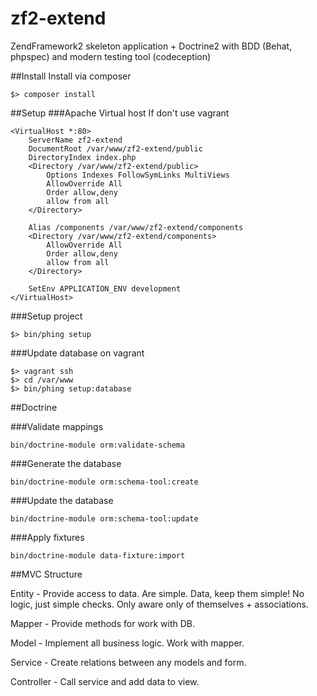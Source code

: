 zf2-extend
==========

ZendFramework2 skeleton application + Doctrine2 with BDD (Behat, phpspec) and modern testing tool (codeception)

##Install
Install via composer
```
$> composer install
```

##Setup
###Apache Virtual host
If don't use vagrant
```
<VirtualHost *:80>
    ServerName zf2-extend
    DocumentRoot /var/www/zf2-extend/public
    DirectoryIndex index.php
    <Directory /var/www/zf2-extend/public>
        Options Indexes FollowSymLinks MultiViews
        AllowOverride All
        Order allow,deny
        allow from all
    </Directory>

    Alias /components /var/www/zf2-extend/components
    <Directory /var/www/zf2-extend/components>
        AllowOverride All
        Order allow,deny
        allow from all
    </Directory>

    SetEnv APPLICATION_ENV development
</VirtualHost>
```

###Setup project
```
$> bin/phing setup
```

###Update database on vagrant
```
$> vagrant ssh
$> cd /var/www
$> bin/phing setup:database
```

##Doctrine

###Validate mappings
```
bin/doctrine-module orm:validate-schema
```

###Generate the database
```
bin/doctrine-module orm:schema-tool:create
```

###Update the database
```
bin/doctrine-module orm:schema-tool:update
```

###Apply fixtures
```
bin/doctrine-module data-fixture:import
```

##MVC Structure

Entity - Provide access to data. Are simple. Data, keep them simple! No logic, just simple checks. Only aware only of themselves + associations.

Mapper - Provide methods for work with DB.

Model - Implement all business logic. Work with mapper.

Service - Create relations between any models and form. 

Controller - Call service and add data to view.